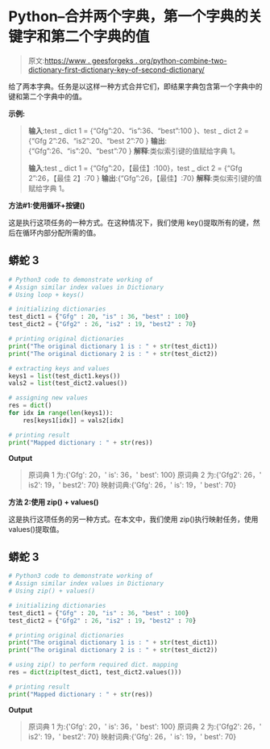 # Python–合并两个字典，第一个字典的关键字和第二个字典的值

> 原文:[https://www . geesforgeks . org/python-combine-two-dictionary-first-dictionary-key-of-second-dictionary/](https://www.geeksforgeeks.org/python-combine-two-dictionaries-having-key-of-the-first-dictionary-and-value-of-the-second-dictionary/)

给了两本字典。任务是以这样一种方式合并它们，即结果字典包含第一个字典中的键和第二个字典中的值。

**示例:**

> **输入**:test _ dict 1 = {“Gfg”:20、“is”:36、“best”:100 }、test _ dict 2 = {“Gfg 2”:26、“is2”:20、“best 2”:70 }
> **输出**:{“Gfg”:26、“is”:20、“best”:70 }
> **解释**:类似索引键的值赋给字典 1。
> 
> **输入**:test _ dict 1 = {“Gfg”:20，【最佳】:100}，test _ dict 2 = {“Gfg 2”:26，【最佳 2】:70 }
> **输出**:{“Gfg”:26，【最佳】:70}
> **解释**:类似索引键的值赋给字典 1。

**方法#1:使用循环+按键()**

这是执行这项任务的一种方式。在这种情况下，我们使用 key()提取所有的键，然后在循环内部分配所需的值。

## 蟒蛇 3

```py
# Python3 code to demonstrate working of 
# Assign similar index values in Dictionary
# Using loop + keys()

# initializing dictionaries
test_dict1 = {"Gfg" : 20, "is" : 36, "best" : 100}
test_dict2 = {"Gfg2" : 26, "is2" : 19, "best2" : 70}

# printing original dictionaries
print("The original dictionary 1 is : " + str(test_dict1))
print("The original dictionary 2 is : " + str(test_dict2))

# extracting keys and values
keys1 = list(test_dict1.keys())
vals2 = list(test_dict2.values())

# assigning new values 
res = dict()
for idx in range(len(keys1)):
    res[keys1[idx]] = vals2[idx]

# printing result 
print("Mapped dictionary : " + str(res)) 
```

**Output**

> 原词典 1 为:{'Gfg': 20，' is': 36，' best': 100}
> 原词典 2 为:{'Gfg2': 26，' is2': 19，' best2': 70}
> 映射词典:{'Gfg': 26，' is': 19，' best': 70}

**方法 2:使用 zip() + values()**

这是执行这项任务的另一种方式。在本文中，我们使用 zip()执行映射任务，使用 values()提取值。

## 蟒蛇 3

```py
# Python3 code to demonstrate working of 
# Assign similar index values in Dictionary
# Using zip() + values()

# initializing dictionaries
test_dict1 = {"Gfg" : 20, "is" : 36, "best" : 100}
test_dict2 = {"Gfg2" : 26, "is2" : 19, "best2" : 70}

# printing original dictionaries
print("The original dictionary 1 is : " + str(test_dict1))
print("The original dictionary 2 is : " + str(test_dict2))

# using zip() to perform required dict. mapping 
res = dict(zip(test_dict1, test_dict2.values()))

# printing result 
print("Mapped dictionary : " + str(res)) 
```

**Output**

> 原词典 1 为:{'Gfg': 20，' is': 36，' best': 100}
> 原词典 2 为:{'Gfg2': 26，' is2': 19，' best2': 70}
> 映射词典:{'Gfg': 26，' is': 19，' best': 70}